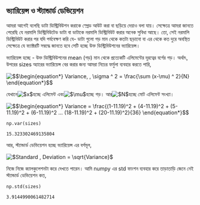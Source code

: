 ## ভ্যারিয়েন্স ও স্ট্যান্ডার্ড ডেভিয়েশন

আমরা আগেই বলেছি ডাটা ডিস্ট্রিবিউশন করাকে স্প্রেড আউট করা বা ছড়িয়ে দেয়াও বলা যায়। সেক্ষেত্রে আমরা জানতে পেরেছি যে নরমালি ডিস্ট্রিবিউটেড ডাটা বা ডাটাকে নরমালি ডিস্ট্রিবিউট করার অনেক সুবিধা আছে। তো, সেই নরমালি ডিস্ট্রিবিউট করার পর যদি পর্যবেক্ষণ করি যে- ডাটা গুলো গড় মান থেকে কতটা ছড়ানো বা এর থেকে কত দুরে অবস্থিত সেক্ষেত্রে যে ফ্যাক্টরটি সম্বদ্ধে জানতে হবে সেটি হচ্ছে উক্ত ডিস্ট্রিবিউশনের ভ্যারিয়েন্স।

ভ্যারিয়েন্স হচ্ছে - উক্ত ডিস্ট্রিবিউশনের mean \(গড়\) মান থেকে প্রত্যেকটি এলিমেন্টের দূরত্বের বর্গের গড়। অর্থাৎ, উপরের sizes অ্যারের ভ্যারিয়েন্স বের করার জন্য আমরা নিচের ফর্মুলা ব্যবহার করতে পারি,

![](https://render.githubusercontent.com/render/math?math=%5Cbegin%7Bequation%2A%7D%0AVariance%2C%20%5C%2C%20%5Csigma%20%5E%202%20%3D%20%5Cfrac%7B%5Csum%20%28x-%5Cmu%29%20%5E%202%7D%7BN%7D%0A%5Cend%7Bequation%2A%7D&mode=display "$$\begin{equation\*}
Variance, \, \sigma ^ 2 = \frac{\sum \(x-\mu\) ^ 2}{N}
\end{equation\*}$$")



যেখানে![](https://render.githubusercontent.com/render/math?math=x&mode=inline "$x$")হচ্ছে এলিমেন্ট এবং![](https://render.githubusercontent.com/render/math?math=%5Cmu&mode=inline "$\mu$")হচ্ছে গড়। আর![](https://render.githubusercontent.com/render/math?math=N&mode=inline "$N$")হচ্ছে মোট এলিমেন্ট সংখ্যা।

![](https://render.githubusercontent.com/render/math?math=%5Cbegin%7Bequation%2A%7D%0AVariance%20%3D%20%5Cfrac%7B%281-11.19%29%5E2%20%2B%20%284-11.19%29%5E2%20%2B%20%285-11.19%29%5E2%20%2B%20%286-11.19%29%5E2%20...%20%20%2818-11.19%29%5E2%20%2B%20%2820-11.19%29%5E2%7D%7B36%7D%0A%5Cend%7Bequation%2A%7D&mode=display "$$\begin{equation\*}
Variance = \frac{\(1-11.19\)^2 + \(4-11.19\)^2 + \(5-11.19\)^2 + \(6-11.19\)^2 ...  \(18-11.19\)^2 + \(20-11.19\)^2}{36}
\end{equation\*}$$")

```
np.var(sizes)
```

```
15.323302469135804
```


আর, স্ট্যান্ডার্ড ডেভিয়েশন হচ্ছে ভ্যারিয়েন্স এর বর্গমূল,

![](https://render.githubusercontent.com/render/math?math=Standard%20%5C%2C%20Deviation%20%3D%20%5Csqrt%7BVariance%7D&mode=inline "$Standard \, Deviation = \sqrt{Variance}$")

নিজে নিজে ক্যালকুলেশনটা করে দেখতে পারেন। আমি numpy এর std ফাংশন ব্যবহার করে তাড়াতাড়ি জেনে নেই স্ট্যান্ডার্ড ডেভিয়েশন কত,

```
np.std(sizes)
```

```
3.9144990061482714
```



## 



